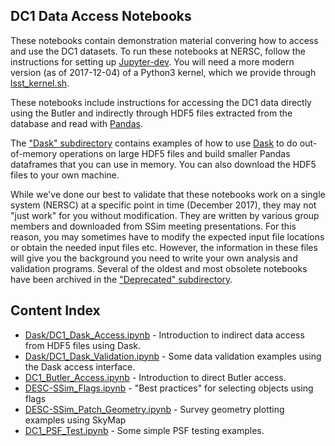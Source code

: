 ## DC1 Data Access Notebooks

These notebooks contain demonstration material convering how to access and use the DC1 datasets. 
To run these notebooks at NERSC, follow the instructions for setting up [Jupyter-dev](https://github.com/LSSTDESC/Monitor/blob/master/doc/jupyter-dev.md). 
You will need a more modern version (as of 2017-12-04) of a Python3 kernel, which we provide through [lsst_kernel.sh](./lsst-kernel.sh).

These notebooks include instructions for accessing the DC1 data directly using the Butler and indirectly through HDF5 files extracted from the database and read with [Pandas](https://pandas.pydata.org/).

The ["Dask" subdirectory](./Dask) contains examples of how to use [Dask](https://dask.pydata.org/en/latest/) to do out-of-memory operations on large HDF5 files and build smaller Pandas dataframes that you can use in memory.  You can also download the HDF5 files to your own machine.

While we've done our best to validate that these notebooks work on a single system (NERSC) at a specific point in time (December 2017), they may not "just work" for you without modification. They are written by various group members and downloaded from SSim meeting presentations. For this reason, you may sometimes have to modify the expected input file locations or obtain the needed input files etc.  However, the information in these files will give you the background you need to write your own analysis and validation programs. Several of the oldest and most obsolete notebooks have been archived in the ["Deprecated" subdirectory](./Deprecated).

## Content Index

* [Dask/DC1_Dask_Access.ipynb](./Dask/DC1_Dask_Access.ipynb) - Introduction to indirect data access from HDF5 files using Dask.
* [Dask/DC1_Dask_Validation.ipynb](./Dask/DC1_Dask_Validation.ipynb) - Some data validation examples using the Dask access interface.
* [DC1_Butler_Access.ipynb](./DC1_Butler_Access.ipynb) - Introduction to direct Butler access.
* [DESC-SSim_Flags.ipynb](./DESC-SSim_Flags.ipynb) - "Best practices" for selecting objects using flags
* [DESC-SSim_Patch_Geometry.ipynb](./DESC-SSim_Patch_Geometry.ipynb) - Survey geometry plotting examples using SkyMap
* [DC1_PSF_Test.ipynb](./DC1_PSF_Test.ipynb) - Some simple PSF testing examples.
